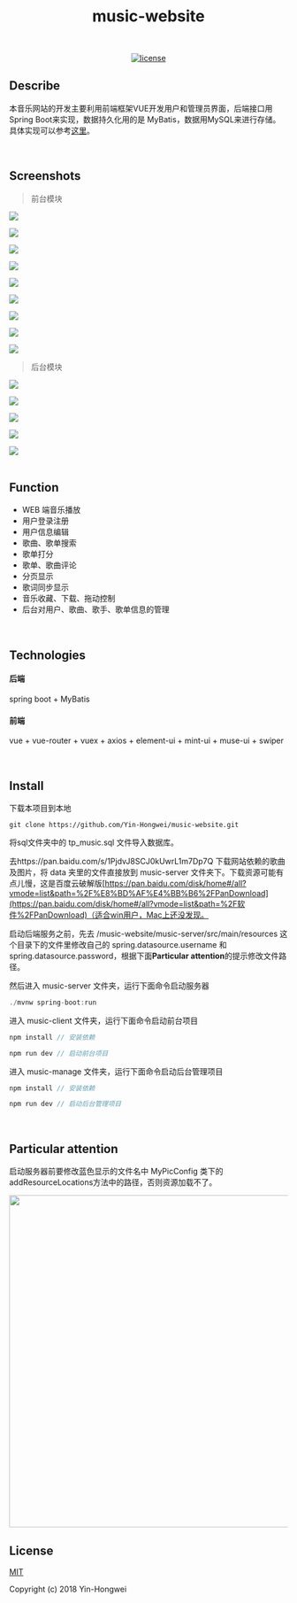 <h1 align="center">music-website</h1>
<br/>

<p align="center">
  <a href=""><img alt="license" src="https://img.shields.io/github/license/mashape/apistatus.svg?style=flat"></a>
</p>

## Describe

本音乐网站的开发主要利用前端框架VUE开发用户和管理员界面，后端接口用Spring Boot来实现，数据持久化用的是 MyBatis，数据用MySQL来进行存储。具体实现可以参考[这里](https://yin-hongwei.github.io/2019/03/04/music/)。

<br/>

## Screenshots

> 前台模块

<img src="https://github.com/Yin-Hongwei/vue-spring-music/blob/master/img/denglu.png"/><br/>

<img src="https://github.com/Yin-Hongwei/vue-spring-music/blob/master/img/shouye.png"/><br/>

<img src="https://github.com/Yin-Hongwei/vue-spring-music/blob/master/img/gedan.png"/><br/>

<img src="https://github.com/Yin-Hongwei/vue-spring-music/blob/master/img/geshou.png"/><br/>

<img src="https://github.com/Yin-Hongwei/vue-spring-music/blob/master/img/my.png"/><br/>

<img src="https://github.com/Yin-Hongwei/vue-spring-music/blob/master/img/gedanxiangqing.png"/><br/>

<img src="https://github.com/Yin-Hongwei/vue-spring-music/blob/master/img/geshouxiangqing.png"/><br/>

<img src="https://github.com/Yin-Hongwei/vue-spring-music/blob/master/img/geci.png"/><br/>

<img src="https://github.com/Yin-Hongwei/vue-spring-music/blob/master/img/sousuo.png"/><br/>

> 后台模块

<img src="https://github.com/Yin-Hongwei/vue-spring-music/blob/master/img/l.png"/><br/>

<img src="https://github.com/Yin-Hongwei/vue-spring-music/blob/master/img/y.png"/><br/>

<img src="https://github.com/Yin-Hongwei/vue-spring-music/blob/master/img/s.png"/><br/>

<img src="https://github.com/Yin-Hongwei/vue-spring-music/blob/master/img/g.png"/><br/>

<img src="https://github.com/Yin-Hongwei/vue-spring-music/blob/master/img/gd.png"/><br/><br/>

## Function

- WEB 端音乐播放
- 用户登录注册
- 用户信息编辑
- 歌曲、歌单搜索
- 歌单打分
- 歌单、歌曲评论
- 分页显示
- 歌词同步显示
- 音乐收藏、下载、拖动控制
- 后台对用户、歌曲、歌手、歌单信息的管理

<br/>

## Technologies

#### 后端

spring boot + MyBatis

#### 前端

vue + vue-router + vuex + axios +  element-ui + mint-ui + muse-ui + swiper

<br/>

## Install

下载本项目到本地

```
git clone https://github.com/Yin-Hongwei/music-website.git
```

将sql文件夹中的 tp_music.sql 文件导入数据库。

去https://pan.baidu.com/s/1PjdvJ8SCJ0kUwrL1m7Dp7Q 下载网站依赖的歌曲及图片，将 data 夹里的文件直接放到 music-server 文件夹下。下载资源可能有点儿慢，这是百度云破解版[https://pan.baidu.com/disk/home#/all?vmode=list&path=%2F%E8%BD%AF%E4%BB%B6%2FPanDownload](https://pan.baidu.com/disk/home#/all?vmode=list&path=%2F软件%2FPanDownload)（适合win用户，Mac上还没发现。

启动后端服务之前，先去 /music-website/music-server/src/main/resources 这个目录下的文件里修改自己的 spring.datasource.username 和 spring.datasource.password，根据下面**Particular attention**的提示修改文件路径。

然后进入 music-server 文件夹，运行下面命令启动服务器

```js
./mvnw spring-boot:run
```

进入 music-client 文件夹，运行下面命令启动前台项目

```js
npm install // 安装依赖

npm run dev // 启动前台项目
```

进入 music-manage 文件夹，运行下面命令启动后台管理项目

```js
npm install // 安装依赖

npm run dev // 启动后台管理项目
```

<br/>

## Particular attention

启动服务器前要修改蓝色显示的文件名中 MyPicConfig 类下的 addResourceLocations方法中的路径，否则资源加载不了。

<img src="https://github.com/Yin-Hongwei/vue-spring-music/blob/master/img/Explain.png" width="600"/>

<br/>

## License

[MIT](http://opensource.org/licenses/MIT)

Copyright (c) 2018 Yin-Hongwei
